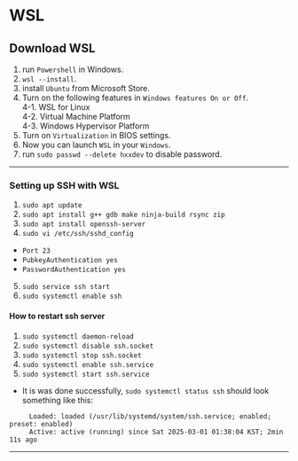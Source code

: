 # WSL
## Download WSL
1. run `Powershell` in Windows.  
2. `wsl --install`.  
3. install `Ubuntu` from Microsoft Store.  
4. Turn on the following features in `Windows features On or Off`.  
4-1. WSL for Linux  
4-2. Virtual Machine Platform  
4-3. Windows Hypervisor Platform  
5. Turn on `Virtualization` in BIOS settings.
6. Now you can launch `WSL` in your `Windows`.
7. run `sudo passwd --delete hxxdev` to disable password.
--------------------------------
### Setting up SSH with WSL
1. `sudo apt update`
2. `sudo apt install g++ gdb make ninja-build rsync zip`
3. `sudo apt install openssh-server`
4. `sudo vi /etc/ssh/sshd_config`
- `Port 23`
- `PubkeyAuthentication yes`
- `PasswordAuthentication yes`
5. `sudo service ssh start`
6. `sudo systemctl enable ssh`

#### How to restart ssh server
1. `sudo systemctl daemon-reload`
2. `sudo systemctl disable ssh.socket`
3. `sudo systemctl stop ssh.socket`
4. `sudo systemctl enable ssh.service`
5. `sudo systemctl start ssh.service`
- It is was done successfully, `sudo systemctl status ssh` should look something like this:
```
     Loaded: loaded (/usr/lib/systemd/system/ssh.service; enabled; preset: enabled)
     Active: active (running) since Sat 2025-03-01 01:38:04 KST; 2min 11s ago
```
--------------------------------
